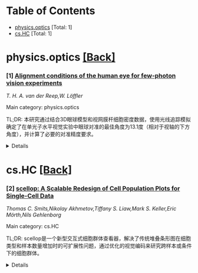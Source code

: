 <div id=toc></div>

# Table of Contents

- [physics.optics](#physics.optics) [Total: 1]
- [cs.HC](#cs.HC) [Total: 1]


<div id='physics.optics'></div>

# physics.optics [[Back]](#toc)

### [1] [Alignment conditions of the human eye for few-photon vision experiments](https://arxiv.org/abs/2510.09186)
*T. H. A. van der Reep,W. Löffler*

Main category: physics.optics

TL;DR: 本研究通过结合3D眼球模型和视网膜杆细胞密度数据，使用光线追踪模拟确定了在单光子水平视觉实验中眼球对准的最佳角度为13.1度（相对于视轴的下方角度），并计算了必要的对准精度要求。


<details>
  <summary>Details</summary>
Motivation: 在单光子水平的人类视觉实验中，需要精确对准眼球以使刺激到达视网膜杆细胞密度最高的区域，但文献中对最佳眼球对准角度缺乏共识（7-23度之间）。

Method: 结合3D眼球模型和文献中的视网膜杆细胞密度测量数据，使用光线追踪模拟来研究最佳眼球对准条件和必要的对准精度。

Result: 发现刺激最好以相对于视轴13.1度的下方角度呈现；在视网膜上定义半径为0.5mm的目标区域时，水平和垂直角度精度需优于0.85度（假设水平和垂直平移精度为1mm，深度平移精度为5mm）。

Conclusion: 为单光子水平视觉实验提供了明确的最佳眼球对准角度（13.1度下方角度）和精确的对准精度要求，解决了文献中缺乏共识的问题。

Abstract: In experiments probing human vision at the few-photon level, precise
alignment of the eye is necessary such that stimuli reach the highest-density
rod region of the retina. However, in literature there seems to be no consensus
on the optimal eye alignment for such experiments. Typically, experiments are
performed by presenting stimuli nasally or temporally, but the angle under
which the few-photon pulses are presented varies between 7 deg and 23 deg. Here
we combine a $3$-dimensional eye model with retinal rod density measurements
from literature in a ray tracing simulation to study the optimal eye alignment
conditions and necessary alignment precision. We find that stimuli, directed at
the eye's nodal point, may be best presented under an inferior angle of 13.1
deg with respect to the visual axis. Defining a target area on the retina with
a radius of 0.5 mm around the optimum location, we find the horizontal and
vertical angular precision should be better than 0.85 deg given a horizontal
and vertical translational precision of 1 mm and a depth translational
precision of 5 mm.

</details>


<div id='cs.HC'></div>

# cs.HC [[Back]](#toc)

### [2] [scellop: A Scalable Redesign of Cell Population Plots for Single-Cell Data](https://arxiv.org/abs/2510.09554)
*Thomas C. Smits,Nikolay Akhmetov,Tiffany S. Liaw,Mark S. Keller,Eric Mörth,Nils Gehlenborg*

Main category: cs.HC

TL;DR: scellop是一个新型交互式细胞群体查看器，解决了传统堆叠条形图在细胞类型和样本数量增加时的可扩展性问题，通过优化的视觉编码来研究跨样本或条件下的细胞群体。


<details>
  <summary>Details</summary>
Motivation: 传统堆叠条形图在显示单细胞数据中的细胞群体分布时，随着细胞类型和样本数量的增加，可扩展性有限，难以有效展示复杂数据。

Method: 开发了scellop交互式细胞群体查看器，结合优化的视觉编码，专门针对研究跨样本或条件下细胞群体的常见用户任务。

Result: scellop工具已发布，采用MIT许可证，可通过GitHub、PyPI和NPM获取，并提供在线演示。

Conclusion: scellop提供了一种更有效的可视化方法来展示和分析单细胞数据中的细胞群体分布，解决了传统方法的局限性。

Abstract: Summary: Cell population plots are visualizations showing cell population
distributions in biological samples with single-cell data, traditionally shown
with stacked bar charts. Here, we address issues with this approach,
particularly its limited scalability with increasing number of cell types and
samples, and present scellop, a novel interactive cell population viewer
combining visual encodings optimized for common user tasks in studying
populations of cells across samples or conditions.
  Availability and Implementation: Scellop is available under the MIT licence
at https://github.com/hms-dbmi/scellop, and is available on PyPI
(https://pypi.org/project/cellpop/) and NPM
(https://www.npmjs.com/package/cellpop). A demo is available at
https://scellop.netlify.app/.

</details>

